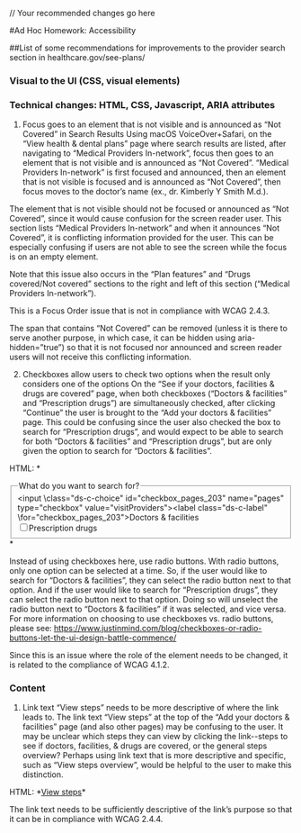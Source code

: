 // Your recommended changes go here

#Ad Hoc Homework: Accessibility

##List of some recommendations for improvements to the provider search section in healthcare.gov/see-plans/

### Visual to the UI (CSS, visual elements)

### Technical changes: HTML, CSS, Javascript, ARIA attributes

1. Focus goes to an element that is not visible and is announced as “Not Covered” in Search Results
Using macOS VoiceOver+Safari, on the “View health & dental plans” page where search results are listed, after navigating to “Medical Providers In-network”, focus then goes to an element that is not visible and is announced as “Not Covered”. “Medical Providers In-network” is first focused and announced, then an element that is not visible is focused and is announced as “Not Covered”, then focus moves to the doctor’s name (ex., dr. Kimberly Y Smith M.d.).

 The element that is not visible should not be focused or announced as “Not Covered”, since it would cause confusion for the screen reader user. This section lists “Medical Providers In-network” and when it announces “Not Covered”, it is conflicting information provided for the user. This can be especially confusing if users are not able to see the screen while the focus is on an empty element.

<!-- HTML:
<li class="pet-c-status-list__item ds-u-font-size--small pet-u-overflow-wrap--break-word pet-c-status-list__item--no"><span 
class="ds-u-visibility--screen-reader">Not Covered</span><span class="ds-u-text-transform--capitalize">dr. kimberly y smith  
m.d.</span> </li>\* -->

Note that this issue also occurs in the “Plan features” and “Drugs covered/Not covered” sections to the right and left of this section (“Medical Providers In-network”).

This is a Focus Order issue that is not in compliance with WCAG 2.4.3.

The span that contains “Not Covered” can be removed (unless it is there to serve another purpose, in which case, it can be hidden using aria-hidden=”true”) so that it is not focused nor announced and screen reader users will not receive this conflicting information.

2. Checkboxes allow users to check two options when the result only considers one of the options
On the “See if your doctors, facilities & drugs are covered” page, when both checkboxes (“Doctors & facilities” and “Prescription drugs”) are simultaneously checked, after clicking “Continue” the user is brought to the “Add your doctors & facilities” page. This could be confusing since the user also checked the box to search for “Prescription drugs”, and would expect to be able to search for both “Doctors & facilities” and “Prescription drugs”, but are only given the option to search for “Doctors & facilities”.

HTML:
\*<fieldset class="ds-c-fieldset"><legend class="ds-c-label"><span class="">What do you want to search for?</span></legend><div><input \class="ds-c-choice" id="checkbox_pages_203" name="pages" type="checkbox" value="visitProviders"><label class="ds-c-label" \for="checkbox_pages_203"><span class="">Doctors &amp; facilities</span></label></div><div><input class="ds-c-choice" id="checkbox_pages_204" name="pages" type="checkbox" value="visitDrugs"><label class="ds-c-label" for="checkbox_pages_204"><span class="">Prescription drugs</span></label></div></fieldset>\*

Instead of using checkboxes here, use radio buttons. With radio buttons, only one option can be selected at a time. So, if the user would like to search for “Doctors & facilities”, they can select the radio button next to that option. And if the user would like to search for “Prescription drugs”, they can select the radio button next to that option. Doing so will unselect the radio button next to “Doctors & facilities” if it was selected, and vice versa. For more information on choosing to use checkboxes vs. radio buttons, please see: https://www.justinmind.com/blog/checkboxes-or-radio-buttons-let-the-ui-design-battle-commence/

Since this is an issue where the role of the element needs to be changed, it is related to the compliance of WCAG 4.1.2.

### Content
1. Link text “View steps” needs to be more descriptive of where the link leads to.
The link text “View steps” at the top of the “Add your doctors & facilities” page (and also other pages) may be confusing to the user.  It may be unclear which steps they can view by clicking the link--steps to see if doctors, facilities, & drugs are covered, or the general steps overview? Perhaps using link text that is more descriptive and specific, such as “View steps overview”, would be helpful to the user to make this distinction.

HTML:
\*<a class="ds-u-margin-left--2" href="#/steps">View steps</a>\*

The link text needs to be sufficiently descriptive of the link’s purpose so that it can be in compliance with WCAG 2.4.4.





